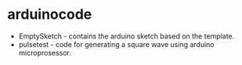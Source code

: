 # arduinocode   
* EmptySketch - contains the arduino sketch based on the template.
* pulsetest - code for generating a square wave using arduino microprosessor. 
